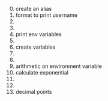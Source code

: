 0. create an alias
1. format to print username
2. 
3.
4. print env variables
5. 
6. create variables
7.
8.
9. arithmetic on environment variable
10. calculate exponential
11.
12.
13. decimal points
